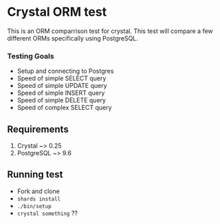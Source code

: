 # Crystal ORM test

This is an ORM comparrison test for crystal. This test will compare a few different ORMs specifically using PostgreSQL. 

### Testing Goals

* Setup and connecting to Postgres
* Speed of simple SELECT query
* Speed of simple UPDATE query
* Speed of simple INSERT query
* Speed of simple DELETE query
* Speed of complex SELECT query

## Requirements

1. Crystal ~> 0.25
2. PostgreSQL ~> 9.6

## Running test

* Fork and clone
* `shards install`
* `./bin/setup`
* `crystal something` ??
